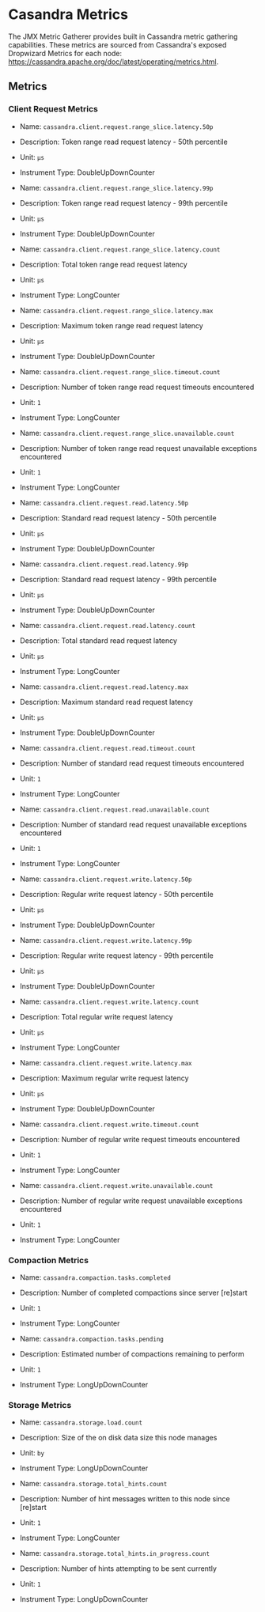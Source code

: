 # Casandra Metrics

The JMX Metric Gatherer provides built in Cassandra metric gathering capabilities.
These metrics are sourced from Cassandra's exposed Dropwizard Metrics for each node: https://cassandra.apache.org/doc/latest/operating/metrics.html.

## Metrics

### Client Request Metrics

* Name: `cassandra.client.request.range_slice.latency.50p`
* Description: Token range read request latency - 50th percentile
* Unit: `µs`
* Instrument Type: DoubleUpDownCounter

* Name: `cassandra.client.request.range_slice.latency.99p`
* Description: Token range read request latency - 99th percentile
* Unit: `µs`
* Instrument Type: DoubleUpDownCounter

* Name: `cassandra.client.request.range_slice.latency.count`
* Description: Total token range read request latency
* Unit: `µs`
* Instrument Type: LongCounter

* Name: `cassandra.client.request.range_slice.latency.max`
* Description: Maximum token range read request latency
* Unit: `µs`
* Instrument Type: DoubleUpDownCounter

* Name: `cassandra.client.request.range_slice.timeout.count`
* Description: Number of token range read request timeouts encountered
* Unit: `1`
* Instrument Type: LongCounter

* Name: `cassandra.client.request.range_slice.unavailable.count`
* Description: Number of token range read request unavailable exceptions encountered
* Unit: `1`
* Instrument Type: LongCounter

* Name: `cassandra.client.request.read.latency.50p`
* Description: Standard read request latency - 50th percentile
* Unit: `µs`
* Instrument Type: DoubleUpDownCounter

* Name: `cassandra.client.request.read.latency.99p`
* Description: Standard read request latency - 99th percentile
* Unit: `µs`
* Instrument Type: DoubleUpDownCounter

* Name: `cassandra.client.request.read.latency.count`
* Description: Total standard read request latency
* Unit: `µs`
* Instrument Type: LongCounter

* Name: `cassandra.client.request.read.latency.max`
* Description: Maximum standard read request latency
* Unit: `µs`
* Instrument Type: DoubleUpDownCounter

* Name: `cassandra.client.request.read.timeout.count`
* Description: Number of standard read request timeouts encountered
* Unit: `1`
* Instrument Type: LongCounter

* Name: `cassandra.client.request.read.unavailable.count`
* Description: Number of standard read request unavailable exceptions encountered
* Unit: `1`
* Instrument Type: LongCounter

* Name: `cassandra.client.request.write.latency.50p`
* Description: Regular write request latency - 50th percentile
* Unit: `µs`
* Instrument Type: DoubleUpDownCounter

* Name: `cassandra.client.request.write.latency.99p`
* Description: Regular write request latency - 99th percentile
* Unit: `µs`
* Instrument Type: DoubleUpDownCounter

* Name: `cassandra.client.request.write.latency.count`
* Description: Total regular write request latency
* Unit: `µs`
* Instrument Type: LongCounter

* Name: `cassandra.client.request.write.latency.max`
* Description: Maximum regular write request latency
* Unit: `µs`
* Instrument Type: DoubleUpDownCounter

* Name: `cassandra.client.request.write.timeout.count`
* Description: Number of regular write request timeouts encountered
* Unit: `1`
* Instrument Type: LongCounter

* Name: `cassandra.client.request.write.unavailable.count`
* Description: Number of regular write request unavailable exceptions encountered
* Unit: `1`
* Instrument Type: LongCounter

### Compaction Metrics

* Name: `cassandra.compaction.tasks.completed`
* Description: Number of completed compactions since server [re]start
* Unit: `1`
* Instrument Type: LongCounter

* Name: `cassandra.compaction.tasks.pending`
* Description: Estimated number of compactions remaining to perform
* Unit: `1`
* Instrument Type: LongUpDownCounter

### Storage Metrics

* Name: `cassandra.storage.load.count`
* Description: Size of the on disk data size this node manages
* Unit: `by`
* Instrument Type: LongUpDownCounter

* Name: `cassandra.storage.total_hints.count`
* Description: Number of hint messages written to this node since [re]start
* Unit: `1`
* Instrument Type: LongCounter

* Name: `cassandra.storage.total_hints.in_progress.count`
* Description: Number of hints attempting to be sent currently
* Unit: `1`
* Instrument Type: LongUpDownCounter
